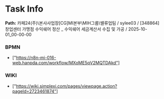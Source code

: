 # Task Info

**Path:** 카페24(주)\본사사업장\[CG]MI본부\MIH그룹\밸류업팀 / sylee03 / [348864] 창업센터 가맹점 수익쉐어 정산 _ 수익쉐어 세금계산서 수집 및 가공 / 2025-10-01_00-00-00

### BPMN
- ["https://n8n-mi-016-web.hanpda.com/workflow/MXoME5qV2MQTDAkd"]

### WIKI
- ["https://wiki.simplexi.com/pages/viewpage.action?pageId=2723461874"]

